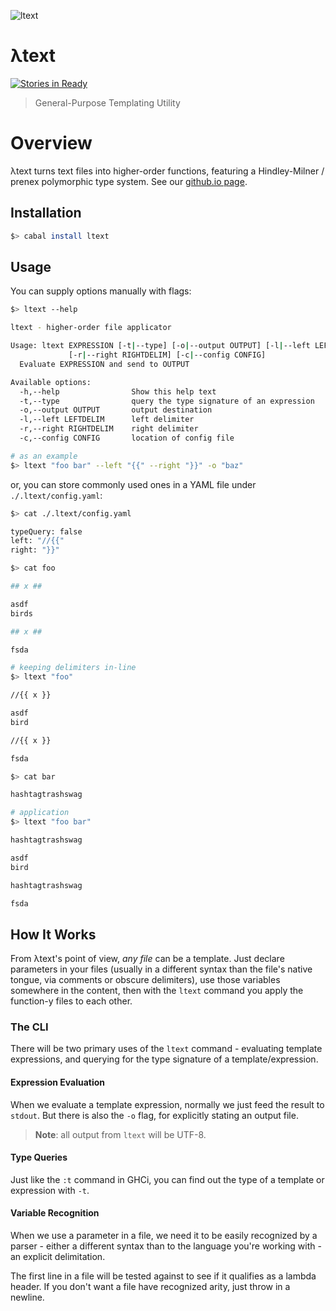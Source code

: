 ![ltext](https://cdn.rawgit.com/ltext/ltext.github.io/master/logo/ltext.png)

λtext
=====

[![Stories in Ready](https://badge.waffle.io/ltext/ltext.png?label=ready&title=Ready)](https://waffle.io/ltext/ltext)

> General-Purpose Templating Utility

# Overview

λtext turns text files into higher-order functions, featuring a Hindley-Milner /
prenex polymorphic type system. See our [github.io page](http://ltext.github.io/).

## Installation

```bash
$> cabal install ltext
```

## Usage

You can supply options manually with flags:

```bash
$> ltext --help

ltext - higher-order file applicator

Usage: ltext EXPRESSION [-t|--type] [-o|--output OUTPUT] [-l|--left LEFTDELIM]
             [-r|--right RIGHTDELIM] [-c|--config CONFIG]
  Evaluate EXPRESSION and send to OUTPUT

Available options:
  -h,--help                Show this help text
  -t,--type                query the type signature of an expression
  -o,--output OUTPUT       output destination
  -l,--left LEFTDELIM      left delimiter
  -r,--right RIGHTDELIM    right delimiter
  -c,--config CONFIG       location of config file

# as an example
$> ltext "foo bar" --left "{{" --right "}}" -o "baz"
```

or, you can store commonly used ones in a YAML file under `./.ltext/config.yaml`:

```bash
$> cat ./.ltext/config.yaml

typeQuery: false
left: "//{{"
right: "}}"
```

```bash
$> cat foo

## x ##

asdf
birds

## x ##

fsda
```

```bash
# keeping delimiters in-line
$> ltext "foo"

//{{ x }}

asdf
bird

//{{ x }}

fsda

$> cat bar

hashtagtrashswag

# application
$> ltext "foo bar"

hashtagtrashswag

asdf
bird

hashtagtrashswag

fsda
```

## How It Works

From λtext's point of view, _any file_ can be a template. Just declare parameters
in your files (usually in a different syntax than the file's native tongue,
via comments or obscure delimiters), use those variables somewhere in
the content, then with the `ltext` command you apply the function-y files to each other.

### The CLI

There will be two primary uses of the `ltext` command - evaluating template
expressions, and querying for the type signature of a template/expression.

#### Expression Evaluation

When we evaluate a template expression, normally we just feed the result to
`stdout`. But there is also the `-o` flag, for explicitly stating an output file.

> __Note__: all output from `ltext` will be UTF-8.

#### Type Queries

Just like the `:t` command in GHCi, you can find out the type of a template or
expression with `-t`.

#### Variable Recognition

When we use a parameter in a file, we need it to be easily recognized by a parser -
either a different syntax than to the language you're working with - an explicit delimitation.

The first line in a file will be tested against to see if it qualifies as a
lambda header. If you don't want a file have recognized arity, just throw in a
newline.
